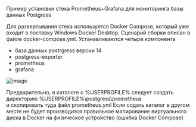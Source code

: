 Пример установки стека Prometheus+Grafana для мониторинга базы данных Postgress

Для развертывания стека используется Docker Compose, который уже входит в поставку Windows Docker Desktop. 
Сценарий сборки описан в файле docker-compose.yml.
Устанавливаются четыре компонента
 - база данных postrgress версии 14
 - postgress-exporter
 - prometheus
 - grafana
 
![image](https://user-images.githubusercontent.com/68746298/197963633-0d9cdfd0-16c1-455f-9a99-b8f72101c17e.png)

Предварительно, в каталоге с %USERPROFILE% следует создать директорию 
%USERPROFILE%\postgress\prometheus\
и скопировать туда файл prometheus.yml 
Если содать каталог в другом месте не будет производится правильное мапирование виртуального диска в Docker на физическое устройство (ошибка Docker Compose) 

